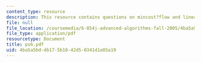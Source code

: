```yaml
---
content_type: resource
description: This resource contains questions on mincost?flow and linear?program.
file: null
file_location: /coursemedia/6-854j-advanced-algorithms-fall-2005/4ba5a5bddb175b1042d50341d1a05a19_ps6.pdf
file_type: application/pdf
resourcetype: Document
title: ps6.pdf
uid: 4ba5a5bd-db17-5b10-42d5-0341d1a05a19
---
```

